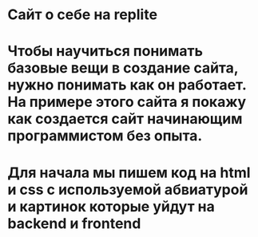 # Сайт о себе на replite 
# Чтобы научиться понимать базовые вещи в создание сайта, нужно понимать как он работает. На примере этого сайта я покажу как создается сайт начинающим программистом без опыта.
# Для начала мы пишем код на html и css с используемой абвиатурой и картинок которые уйдут на backend и frontend
